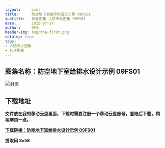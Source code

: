```yaml
---
layout:     post
title:      防空地下室给排水设计示例 09FS01
subtitle:   标准图集 人防专业图集 09FS01
date:       2025-07-17
author:     峰兄
header-img: img/the-first.png
catalog: true
tags:
- 人防专业图集
- 标准图集
---
```

## 图集名称：防空地下室给排水设计示例 09FS01
![封面](https://pic1.imgdb.cn/item/687864c158cb8da5c8bc731d.jpg)


## 下载地址 ##
**文件放在我的移动云盘里面，下载时需要注册一个移动云盘账号，登陆后下载，稍稍麻烦一点。**  
  
[**下载链接：防空地下室给排水设计示例 09FS01**](https://caiyun.139.com/w/i/2oxwDp2oAyeog)


**提取码 3x58**

